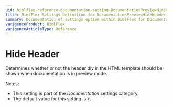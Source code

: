 ```yaml
---
uid: bimlflex-reference-documentation-setting-DocumentationPreviewHideHeader
title: BimlFlex Settings Definition for DocumentationPreviewHideHeader
summary: Documentation of settings option within BimlFlex for DocumentationPreviewHideHeader
varigenceProduct: BimlFlex
varigenceArticleType: Reference
---
```


# Hide Header

Determines whether or not the header div in the HTML template should be shown when documentation is in preview mode.

Notes:

* This setting is part of the *Documentation* settings category.
* The default value for this setting is `Y`.